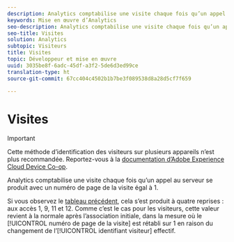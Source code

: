 ```yaml
---
description: Analytics comptabilise une visite chaque fois qu’un appel au serveur se produit avec un numéro de page de la visite égal à 1.
keywords: Mise en œuvre d’Analytics
seo-description: Analytics comptabilise une visite chaque fois qu’un appel au serveur se produit avec un numéro de page de la visite égal à 1.
seo-title: Visites
solution: Analytics
subtopic: Visiteurs
title: Visites
topic: Développeur et mise en œuvre
uuid: 3035be8f-6adc-45df-a3f2-5de6d3ed99ce
translation-type: ht
source-git-commit: 67cc404c4502b1b7be3f089538d8a28d5cf7f659

---
```



# Visites

>[!IMPORTANT]
>
>Cette méthode d’identification des visiteurs sur plusieurs appareils n’est plus recommandée. Reportez-vous à la [documentation d’Adobe Experience Cloud Device Co-op](https://marketing.adobe.com/resources/help/fr_FR/mcdc/).

Analytics comptabilise une visite chaque fois qu’un appel au serveur se produit avec un numéro de page de la visite égal à 1.

Si vous observez le [tableau précédent](../../../implement/js-implementation/xdevice-visid/visit-example.md#concept_E3B32B8E539F4FDC8E3FA872328B87BA), cela s’est produit à quatre reprises : aux accès 1, 9, 11 et 12. Comme c’est le cas pour les visiteurs, cette valeur revient à la normale après l’association initiale, dans la mesure où le [!UICONTROL numéro de page de la visite] est rétabli sur 1 en raison du changement de l’[!UICONTROL identifiant visiteur] effectif.
